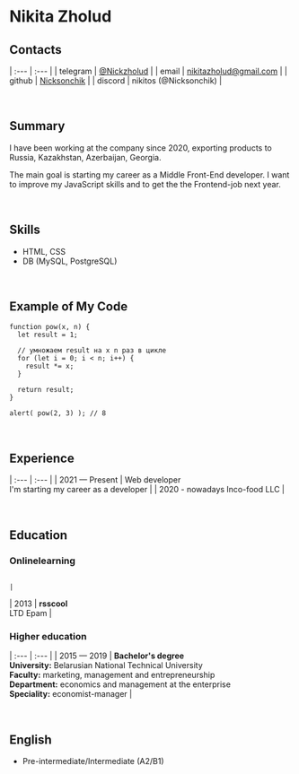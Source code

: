 # Nikita Zholud

## Contacts

| :---     |  :---                                            |
| telegram | [@Nickzholud](https://t.me/Nickzholud) |
| email    | [nikitazholud@gmail.com](nikitazholud@gmail.com)   |
| github   | [Nicksonchik](https://github.com/Nicksonchik)    |
| discord  |  nikitos (@Nicksonchik)                      |

&nbsp;

##  Summary 
I have been working at the company since 2020, exporting products to Russia, Kazakhstan, Azerbaijan, Georgia.

The main goal is starting my career as a Middle Front-End developer. I want to improve my JavaScript skills and to get the the Frontend-job  next year.

&nbsp;

##  Skills 
* HTML, CSS 
* DB (MySQL, PostgreSQL)

&nbsp;

##  Example of My Code
```JS
function pow(x, n) {
  let result = 1;

  // умножаем result на x n раз в цикле
  for (let i = 0; i < n; i++) {
    result *= x;
  }

  return result;
}

alert( pow(2, 3) ); // 8
```

&nbsp;

##  Experience

| :--- | :--- |
| 2021 — Present | Web developer <br> I'm starting my career as a developer                             |
| 2020 - nowadays Inco-food LLC                            |

&nbsp;

##  Education

###   Onlinelearning                 
                                                                                                                 |
| 2013 | **rsscool** <br> LTD Epam                                                                 |

### Higher education

| :--- | :--- |
| 2015 — 2019 | **Bachelor's degree** <br> **University:** Belarusian National Technical University <br> **Faculty:** marketing, management and entrepreneurship <br> **Department:** economics and management at the enterprise <br> **Speciality:** 
economist-manager |

&nbsp;

##  English 
* Pre-intermediate/Intermediate (A2/B1)